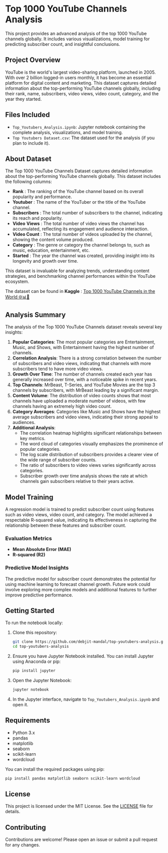 
# Top 1000 YouTube Channels Analysis

This project provides an advanced analysis of the top 1000 YouTube channels globally. It includes various visualizations, model training for predicting subscriber count, and insightful conclusions.

## Project Overview

YouTube is the world's largest video-sharing platform, launched in 2005. With over 2 billion logged-in users monthly, it has become an essential platform for digital content and marketing. This dataset captures detailed information about the top-performing YouTube channels globally, including their rank, name, subscribers, video views, video count, category, and the year they started.

## Files Included

- `Top_Youtubers_Analysis.ipynb`: Jupyter notebook containing the complete analysis, visualizations, and model training.
- `Top Youtubers Dataset.csv`: The dataset used for the analysis (if you plan to include it).

## About Dataset

The Top 1000 YouTube Channels Dataset captures detailed information about the top-performing YouTube channels globally. This dataset includes the following columns:

- **Rank** : The ranking of the YouTube channel based on its overall popularity and performance.
- **Youtuber** : The name of the YouTuber or the title of the YouTube channel.
- **Subscribers** : The total number of subscribers to the channel, indicating its reach and popularity.
- **Video** **Views** : The total number of video views the channel has accumulated, reflecting its engagement and audience interaction.
- **Video Count** : The total number of videos uploaded by the channel, showing the content volume produced.
- **Category** : The genre or category the channel belongs to, such as music, education, entertainment, etc.
- **Started** : The year the channel was created, providing insight into its longevity and growth over time.

This dataset is invaluable for analyzing trends, understanding content strategies, and benchmarking channel performances within the YouTube ecosystem.

The dataset can be found in **Kaggle** : [Top 1000 YouTube Channels in the World 🌐📊🎥](https://www.kaggle.com/datasets/mayankanand2701/top-1000-youtube-channels-in-the-world)

## Analysis Summary

The analysis of the Top 1000 YouTube Channels dataset reveals several key insights:

1. **Popular Categories**: The most popular categories are Entertainment, Music, and Shows, with Entertainment having the highest number of channels.
2. **Correlation Analysis**: There is a strong correlation between the number of subscribers and video views, indicating that channels with more subscribers tend to have more video views.
3. **Growth Over Time**: The number of channels created each year has generally increased over time, with a noticeable spike in recent years.
4. **Top Channels**: MrBeast, T-Series, and YouTube Movies are the top 3 channels by subscribers, with MrBeast leading by a significant margin.
5. **Content Volume**: The distribution of video counts shows that most channels have uploaded a moderate number of videos, with few channels having an extremely high video count.
6. **Category Averages**: Categories like Music and Shows have the highest average subscribers and video views, indicating their strong appeal to audiences.
7. **Additional Analysis**: 
   - The correlation heatmap highlights significant relationships between key metrics.
   - The word cloud of categories visually emphasizes the prominence of popular categories.
   - The log scale distribution of subscribers provides a clearer view of the wide range of subscriber counts.
   - The ratio of subscribers to video views varies significantly across categories.
   - Subscriber growth over time analysis shows the rate at which channels gain subscribers relative to their years active.

## Model Training

A regression model is trained to predict subscriber count using features such as video views, video count, and category. The model achieved a respectable R-squared value, indicating its effectiveness in capturing the relationship between these features and subscriber count.

### Evaluation Metrics

- **Mean Absolute Error (MAE)**
- **R-squared (R2)**
  
### Predictive Model Insights

The predictive model for subscriber count demonstrates the potential for using machine learning to forecast channel growth. Future work could involve exploring more complex models and additional features to further improve predictive performance.

## Getting Started

To run the notebook locally:

1. Clone this repository:
   ```sh
   git clone https://github.com/debjit-mandal/top-youtubers-analysis.git
   cd top-youtubers-analysis
   ```
2. Ensure you have Jupyter Notebook installed. You can install Jupyter using Anaconda or pip:
   ```sh
   pip install jupyter
   ```
3. Open the Jupyter Notebook:
   ```sh
   jupyter notebook
   ```
4. In the Jupyter interface, navigate to `Top_Youtubers_Analysis.ipynb` and open it.

## Requirements

- Python 3.x
- pandas
- matplotlib
- seaborn
- scikit-learn
- wordcloud

You can install the required packages using pip:
```sh
pip install pandas matplotlib seaborn scikit-learn wordcloud
```

## License

This project is licensed under the MIT License. See the [LICENSE](LICENSE) file for details.

## Contributing

Contributions are welcome! Please open an issue or submit a pull request for any changes.